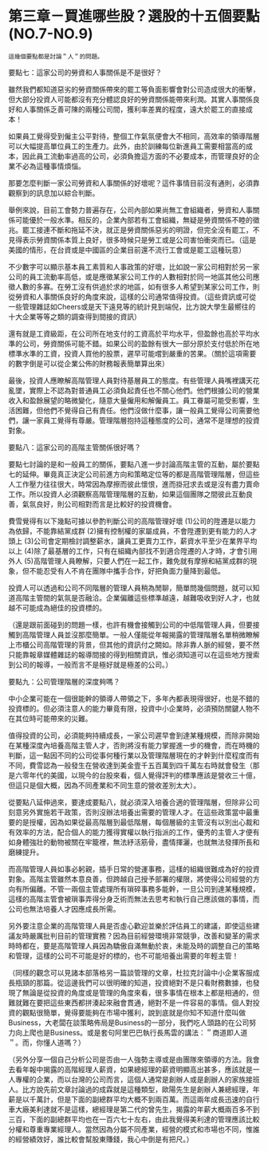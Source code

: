 # 第三章－買進哪些股？選股的十五個要點(NO.7-NO.9)


`這幾個要點都是討論＂人＂的問題。`

 

要點七：這家公司的勞資和人事關係是不是很好？

雖然我們都知道惡劣的勞資關係帶來的罷工等負面影響會對公司造成很大的衝擊，但大部分投資人可能都沒有充分體認良好的勞資關係能帶來利潤。其實人事關係良好和人事關係乏善可陳的兩種公司間，獲利率差異的程度，遠大於罷工的直接成本！

如果員工覺得受到僱主公平對待，整個工作氣氛便會大不相同，高效率的領導階層可以大幅提高單位員工的生產力。此外，由於訓練每位新進員工需要相當高的成本，因此員工流動率過高的公司，必須負擔這方面的不必要成本，而管理良好的企業不必為這種事情煩惱。

那要怎麼判斷一家公司勞資和人事關係的好壞呢？這件事情目前沒有通則，必須靠觀察到的訊息加以綜合判斷。

舉例來說，目前工會勢力普遍存在，公司內部如果尚無工會組織者，勞資和人事關係可能優於一般水準。相反的，企業內部若有工會組織，無疑是勞資關係不睦的徵兆。罷工接連不斷和拖延不決，就正是勞資關係惡劣的明證，但完全沒有罷工，不見得表示勞資關係本質上良好，很多時候只是勞工或是公司害怕衝突而已。（這是美國的情形，在台資或是中國區的企業目前還不流行工會或是罷工這種玩意）

不少數字可以顯示基本員工素質和人事政策的好壞，比如說一家公司相對於另一家公司的員工流動率高低，或是應徵某家公司工作的人數相對於同一地區其他公司應徵人數的多寡。在勞工沒有供過於求的地區，如有很多人希望到某家公司工作，則從勞資和人事關係良好的角度來說，這樣的公司通常值得投資。（這些資訊或可從一些管理雜誌如Cheers或是天下遠見等的統計見到端倪，比方說大學生最嚮往的十大企業等等之類的調查得到間接的資訊）

還有就是工資級距，在公司所在地支付的工資高於平均水平，但盈餘也高於平均水準的公司，勞資關係可能不錯。如果公司的盈餘有很大一部分原於支付低於所在地標準水準的工資，投資人買他的股票，遲早可能嚐到嚴重的苦果。（關於這項需要的數字倒是可以從企業公佈的財務報表簡單算出來）

最後，投資人應瞭解高階管理人員對待基層員工的態度。有些管理人員嘴裡講天花亂墜，實際上不認為對普通員工必須負起責任也不關心他們。他們根據公司的營業收入和盈餘展望的略微變化，隨意大量僱用和解僱員工。員工眷屬可能受影響，生活困難，但他們不覺得自己有責任。他們沒做什麼事，讓一般員工覺得公司需要他們，讓一家員工覺得有尊嚴。管理階層抱持這種態度的公司，通常不是理想的投資對象。

 

要點八：這家公司的高階主管關係很好嗎？

要點七討論的是和一般員工的關係，要點八進一步討論高階主管的互動，屬於要點七的延伸。畢竟真正決定公司前進方向和策略定位等的都是高階管理階層，但這些人工作壓力往往很大，時常因為摩擦而彼此懷恨，進而掛冠求去或是沒有盡力賣命工作。所以投資人必須觀察高階管理階層的互動，如果這個團隊之間彼此互動良善，氣氛良好，則公司相對而言是比較好的投資機會。

費雪覺得有以下幾點可據以參酌判斷公司的高階管理好壞
(1)公司的陞遷是以能力為依歸，不能靠結黨成群
(2)擁有控制權的家屬成員，不會陞遷到更有能力的人才頭上
(3)公司會定期檢討調整薪水，讓員工更賣力工作，薪資水平至少在業界平均以上
(4)除了最基層的工作，只有在組織內部找不到適合陞遷的人才時，才會引用外人
(5)高階管理人員瞭解，只要人們在一起工作，難免就有摩擦和結黨成群的現象，但不能忍受有人不肯在團隊中攜手合作，好把負面力量降到最低。

投資人可以透過和公司不同階層的管理人員稍為閒聊，簡單問幾個問題，就可以知道高階主管間的氣氛是否融洽。企業偏離這些標準越遠，越難吸收到好人才，也就越不可能成為絕佳的投資標的。

（還是跟前面碰到的問題一樣，也許有機會接觸到公司的中低階管理人員，但要接觸到高階管理人員並沒那麼簡單。一般人僅能從年報揭露的管理階層名單稍微瞭解上市櫃公司高階管理的背景，但其他的資訊付之闕如。除非靠人脈的經營，要不然只能靠報章媒體雜誌的報導間接的得到相關資訊，惟必須知道可以在這些地方搜索到公司的報導，一般而言不是極好就是極差的公司。）

要點九：公司管理階層的深度夠嗎？

中小企業可能在一個很能幹的領導人帶領之下，多年內都表現得很好，也是不錯的投資標的。但必須注意人的能力畢竟有限，投資中小企業時，必須預防關鍵人物不在其位時可能帶來的災難。

值得投資的公司，必須能夠持續成長，一家公司遲早會到達某種規模，而除非開始在某種深度內培養高階主管人才，否則將沒有能力掌握進一步的機會，而在時機的判斷，這一點因不同的公司從事何種行業以及管理階層現在的才幹到什麼程度而有不同，費雪認為一般發生在營收達到美金壹千五百萬到四千萬左右時就會發生（那是六零年代的美國，以現今的台股來看，個人覺得評判的標準應該是營收三十億，但這只是個大概，因為不同產業和不同生意的營收差別太大）。

從要點八延伸過來，要達成要點八，就必須深入培養合適的管理階層，但除非公司刻意另外實施若干政策，否則沒辦法培養出需要的管理人才。在這些政策當中最重要的是授權，因為如果從最高階層到最低階層，每個層級的主管沒有以別出心裁和有效率的方法，配合個人的能力獲得實權以執行指派的工作，優秀的主管人才便有如身體強壯的動物被關在牢籠裡，無法紓活筋骨，盡情揮灑，也就無法發揮所長和磨練提升。

而高階管理人員如事必躬親，插手日常的營運事務，這樣的組織很難成為好的投資對象。高階主管雖然本意良善，但跨越自己授予部署的權限，將使得公司經營的方向有所偏離。不管一兩個主管處理所有瑣碎事務多能幹，一旦公司到達某種規模，這樣的高階主管會被瑣事弄得分身乏術而無法去思考和執行自己應該做的事情，而公司也無法培養人才因應成長所需。

另外要注意企業的高階管理人員是否虛心歡迎並樂於評估員工的建議，即使這些建議友時嚴厲批判目前的管理實務？因為目前經營環境非常競爭，改善和變革的需求時時都在，要是高階管理人員因為驕傲自滿無動於衷，未能及時的調整自己的策略和管理，這樣的公司不可能是好的標的，也不可能培養出需要的年輕主管！

（同樣的觀念可以見諸本部落格另一篇談管理的文章，杜拉克討論中小企業客服成長瓶頸的那篇。從這邊我們可以很明確的知道，投資絕對不是只看財務數據，也發現了無論是從投資的角度或是管理的角度來看，很多事情在根本上都是相通的，但難就難在要把這些東西都拼湊起來融會貫通，絕對不是一件容易的事情。個人對投資的觀點很簡單，覺得要能夠在市場中獲利，說到底就是你知不知道什麼叫做Business，大老闆在談策略佈局是Business的一部分，我們吃人頭路的在公司努力向上爬也是Business。或是套句阿里巴巴執行長馬雲的講法：＂商道即人道＂。而，你懂人道嗎？）

（另外分享一個自己分析公司是否由一人強勢主導或是由團隊來領導的方法。我會去看年報中揭露的高階經理人薪資，如果總經理的薪資明顯高出甚多，應該就是一人專權的企業，而以台灣的公司而言，這個人通常是創辦人或是創辦人的家族接班人。比方說先前文章討論過的成霖就是這種類型，歐陽先生是創辦人兼總經理，年薪是以千萬計，但是下面的副總群平均大概不到兩百萬。而這兩年成長迅速的自行車大廠美利達就不是這樣，總經理是第二代的曾先生，揭露的年薪大概兩百多不到三百，下面的副總群平均也在一百六七十左右，由此我覺得美利達的管理應該比較分權和尊重專業經理人。當然因為分屬不同產業，經營的模式和市場也不同，惟誰的經營績效好，誰比較會幫股東賺錢，我心中倒是有把尺。）